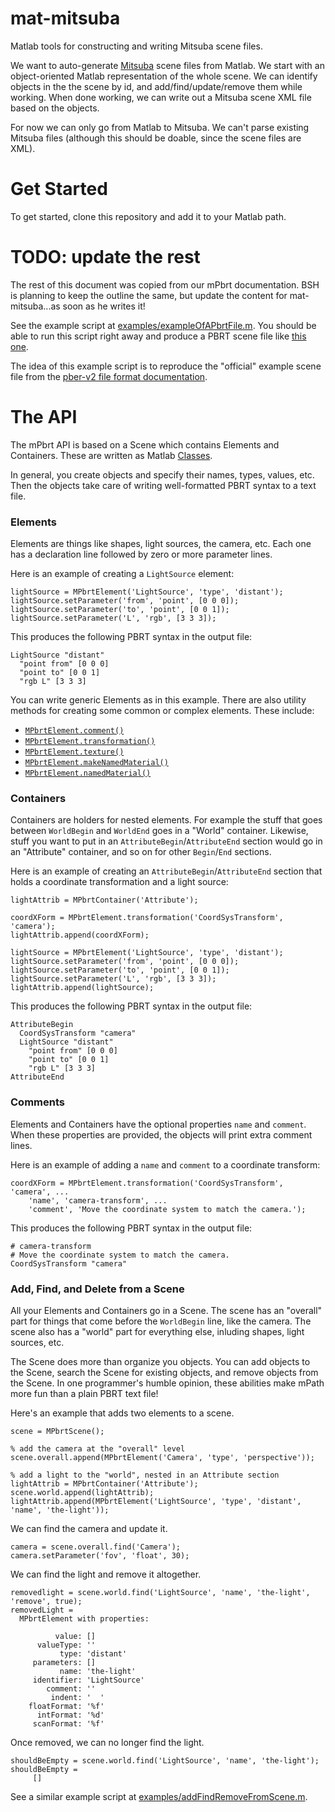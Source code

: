 # mat-mitsuba
Matlab tools for constructing and writing Mitsuba scene files.

We want to auto-generate [Mitsuba](https://www.mitsuba-renderer.org/) scene files from Matlab.  We start with an object-oriented Matlab representation of the whole scene.  We can identify objects in the the scene by id, and add/find/update/remove them while working.  When done working, we can write out a Mitsuba scene XML file based on the objects.

For now we can only go from Matlab to Mitsuba.  We can't parse existing Mitsuba files (although this should be doable, since the scene files are XML).

# Get Started
To get started, clone this repository and add it to your Matlab path.


# TODO: update the rest
The rest of this document was copied from our mPbrt documentation.  BSH is planning to keep the outline the same, but update the content for mat-mitsuba...as soon as he writes it!

See the example script at [examples/exampleOfAPbrtFile.m](https://github.com/RenderToolbox3/mPbrt/blob/master/examples/exampleOfAPbrtFile.m).  You should be able to run this script right away and produce a PBRT scene file like [this one](https://github.com/RenderToolbox3/mPbrt/blob/master/examples/exampleOfAPbrtFile.pbrt).

The idea of this example script is to reproduce the "official" example scene file from the [pber-v2 file format documentation](http://www.pbrt.org/fileformat.html).

# The API
The mPbrt API is based on a Scene which contains Elements and Containers.  These are written as Matlab [Classes](http://www.mathworks.com/help/matlab/object-oriented-programming.html).

In general, you create objects and specify their names, types, values, etc.  Then the objects take care of writing well-formatted PBRT syntax to a text file.

### Elements
Elements are things like shapes, light sources, the camera, etc.  Each one has a declaration line followed by zero or more parameter lines.

Here is an example of creating a `LightSource` element:
```
lightSource = MPbrtElement('LightSource', 'type', 'distant');
lightSource.setParameter('from', 'point', [0 0 0]);
lightSource.setParameter('to', 'point', [0 0 1]);
lightSource.setParameter('L', 'rgb', [3 3 3]);
```

This produces the following PBRT syntax in the output file:
```
LightSource "distant"   
  "point from" [0 0 0] 
  "point to" [0 0 1] 
  "rgb L" [3 3 3] 
```

You can write generic Elements as in this example.  There are also utility methods for creating some common or complex elements.  These include:
  * [`MPbrtElement.comment()`](https://github.com/RenderToolbox3/mPbrt/blob/master/api/MPbrtElement.m#L128)
  * [`MPbrtElement.transformation()`](https://github.com/RenderToolbox3/mPbrt/blob/master/api/MPbrtElement.m#L133)
  * [`MPbrtElement.texture()`](https://github.com/RenderToolbox3/mPbrt/blob/master/api/MPbrtElement.m#L148)
  * [`MPbrtElement.makeNamedMaterial()`](https://github.com/RenderToolbox3/mPbrt/blob/master/api/MPbrtElement.m#L157)
  * [`MPbrtElement.namedMaterial()`](https://github.com/RenderToolbox3/mPbrt/blob/master/api/MPbrtElement.m#L165)

### Containers
Containers are holders for nested elements.  For example the stuff that goes between `WorldBegin` and `WorldEnd` goes in a "World" container.  Likewise, stuff you want to put in an `AttributeBegin`/`AttributeEnd` section would go in an "Attribute" container, and so on for other `Begin`/`End` sections.

Here is an example of creating an `AttributeBegin`/`AttributeEnd` section that holds a coordinate transformation and a light source:
```
lightAttrib = MPbrtContainer('Attribute');

coordXForm = MPbrtElement.transformation('CoordSysTransform', 'camera');
lightAttrib.append(coordXForm);

lightSource = MPbrtElement('LightSource', 'type', 'distant');
lightSource.setParameter('from', 'point', [0 0 0]);
lightSource.setParameter('to', 'point', [0 0 1]);
lightSource.setParameter('L', 'rgb', [3 3 3]);
lightAttrib.append(lightSource);
```

This produces the following PBRT syntax in the output file:
```
AttributeBegin
  CoordSysTransform "camera"   
  LightSource "distant"   
    "point from" [0 0 0] 
    "point to" [0 0 1] 
    "rgb L" [3 3 3] 
AttributeEnd
```

### Comments
Elements and Containers have the optional properties `name` and `comment`.  When these properties are provided, the objects will print extra comment lines.

Here is an example of adding a `name` and `comment` to a coordinate transform:
```
coordXForm = MPbrtElement.transformation('CoordSysTransform', 'camera', ...
    'name', 'camera-transform', ...
    'comment', 'Move the coordinate system to match the camera.');
```

This produces the following PBRT syntax in the output file:
```
# camera-transform
# Move the coordinate system to match the camera.
CoordSysTransform "camera"   
```

### Add, Find, and Delete from a Scene
All your Elements and Containers go in a Scene.  The scene has an "overall" part for things that come before the `WorldBegin` line, like the camera.  The scene also has a "world" part for everything else, inluding shapes, light sources, etc.

The Scene does more than organize you objects.  You can add objects to the Scene, search the Scene for existing objects, and remove objects from the Scene.  In one programmer's humble opinion, these abilities make mPath more fun than a plain PBRT text file!

Here's an example that adds two elements to a scene.
```
scene = MPbrtScene();

% add the camera at the "overall" level
scene.overall.append(MPbrtElement('Camera', 'type', 'perspective'));

% add a light to the "world", nested in an Attribute section
lightAttrib = MPbrtContainer('Attribute');
scene.world.append(lightAttrib);
lightAttrib.append(MPbrtElement('LightSource', 'type', 'distant', 'name', 'the-light'));
```

We can find the camera and update it.
```
camera = scene.overall.find('Camera');
camera.setParameter('fov', 'float', 30);
```

We can find the light and remove it altogether.
```
removedlight = scene.world.find('LightSource', 'name', 'the-light', 'remove', true);
removedLight = 
  MPbrtElement with properties:

          value: []
      valueType: ''
           type: 'distant'
     parameters: []
           name: 'the-light'
     identifier: 'LightSource'
        comment: ''
         indent: '  '
    floatFormat: '%f'
      intFormat: '%d'
     scanFormat: '%f'
```

Once removed, we can no longer find the light.
```
shouldBeEmpty = scene.world.find('LightSource', 'name', 'the-light');
shouldBeEmpty =
     []
```

See a similar example script at [examples/addFindRemoveFromScene.m](https://github.com/RenderToolbox3/mPbrt/blob/master/examples/addFindRemoveFromScene.m).
